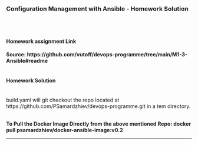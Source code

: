 <h3> Configuration Management with Ansible - Homework Solution </h3>
<br>
</br>
<h4> Homework assignment Link <H4>
Source: https://github.com/vutoff/devops-programme/tree/main/M1-3-Ansible#readme
<br>
</br>
<h4> Homework Solution </h4>
<br>
build.yaml will git checkout the repo located at https://github.com/PSamardzhiev/devops-programme.git in a tem directory.

<br><b> To Pull the Docker Image Directly from the above mentioned Repo: docker pull psamardzhiev/docker-ansible-image:v0.2 </b></br>
<hr></hr>


